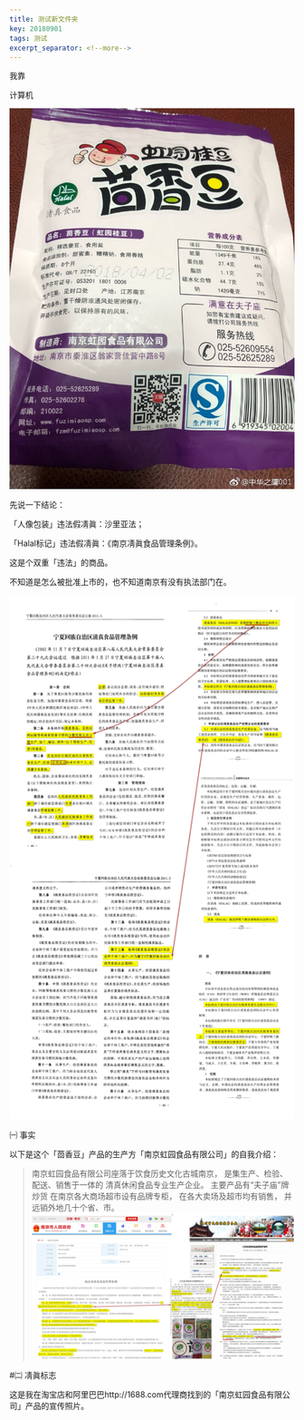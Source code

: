 ```yaml
---
title: 测试新文件夹
key: 20180901
tags: 测试
excerpt_separator: <!--more-->
---
```


我靠

计算机

![2018-08-12_090240](/assets/images/2018-08-12_090240.jpg)

先说一下结论：

「人像包装」违法假凊眞：沙里亚法；

「Halal标记」违法假凊眞：《南京凊眞食品管理条例》。

这是个双重「违法」的商品。

不知道是怎么被批准上市的，也不知道南京有没有执法部门在。

![2018-08-12_154908](/assets/images/2018-08-12_154908_hoz43wqwe.jpg)

㈠ 事实

以下是这个「茴香豆」产品的生产方「南京虹园食品有限公司」的自我介绍：

>南京虹园食品有限公司座落于饮食历史文化古城南京，
>是集生产、检验、配送、销售于一体的
>清真休闲食品专业生产企业。
>主要产品有“夫子庙”牌炒货
>在南京各大商场超市设有品牌专柜，
>在各大卖场及超市均有销售，
>并远销外地几十个省、市。
![2018-08-12_161813](/assets/images/2018-08-12_161813.jpg)

#㈡ 凊眞标志

这是我在淘宝店和阿里巴巴http://1688.com代理商找到的「南京虹园食品有限公司」产品的宣传照片。
